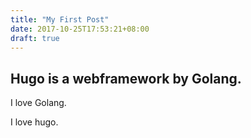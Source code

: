 ```yaml
---
title: "My First Post"
date: 2017-10-25T17:53:21+08:00
draft: true
---
```


##  Hugo is a webframework by Golang.

I love Golang.

I love hugo.



